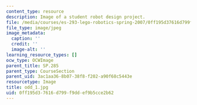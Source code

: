 ```yaml
---
content_type: resource
description: Image of a student robot design project.
file: /media/courses/es-293-lego-robotics-spring-2007/0ff195d37616d799f9ddef9b5cce2b62_odd_1.jpg
file_type: image/jpeg
image_metadata:
  caption: ''
  credit: ''
  image-alt: ''
learning_resource_types: []
ocw_type: OCWImage
parent_title: SP.285
parent_type: CourseSection
parent_uid: 3ac1aa36-8b07-38f8-f202-a90f68c5443e
resourcetype: Image
title: odd_1.jpg
uid: 0ff195d3-7616-d799-f9dd-ef9b5cce2b62
---
```

